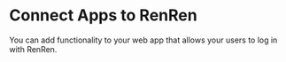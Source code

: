# Connect Apps to RenRen
You can add functionality to your web app that allows your users to log in with RenRen. 
